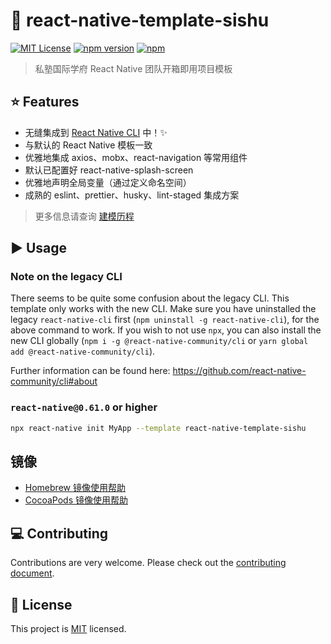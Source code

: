 # 🎨 react-native-template-sishu

[![MIT License](https://img.shields.io/badge/License-MIT-blue.svg)](https://opensource.org/licenses/MIT)
[![npm version](https://img.shields.io/npm/v/react-native-template-sishu.svg)](https://badge.fury.io/js/react-native-template-sishu)
[![npm](https://img.shields.io/npm/dt/react-native-template-sishu.svg)](https://www.npmjs.com/package/react-native-template-sishu)

> 私塾国际学府 React Native 团队开箱即用项目模板

## :star: Features

- 无缝集成到 [React Native CLI](https://github.com/react-native-community/cli) 中！✨
- 与默认的 React Native 模板一致
- 优雅地集成 axios、mobx、react-navigation 等常用组件
- 默认已配置好 react-native-splash-screen
- 优雅地声明全局变量（通过定义命名空间）
- 成熟的 eslint、prettier、husky、lint-staged 集成方案

> 更多信息请查询 [建模历程](./docs/建模历程.md)

## :arrow_forward: Usage

### Note on the legacy CLI

There seems to be quite some confusion about the legacy CLI. This template only works with the new CLI. Make sure you have uninstalled the legacy `react-native-cli` first (`npm uninstall -g react-native-cli`), for the above command to work. If you wish to not use `npx`, you can also install the new CLI globally (`npm i -g @react-native-community/cli` or `yarn global add @react-native-community/cli`).

Further information can be found here: https://github.com/react-native-community/cli#about

### `react-native@0.61.0` or higher

```sh
npx react-native init MyApp --template react-native-template-sishu
```

## 镜像

- [Homebrew 镜像使用帮助](https://github.com/youngjuning/youngjuning.github.io/issues/214)
- [CocoaPods 镜像使用帮助](https://mirror.tuna.tsinghua.edu.cn/help/CocoaPods/)

## :computer: Contributing

Contributions are very welcome. Please check out the [contributing document](CONTRIBUTING.md).

## :bookmark: License

This project is [MIT](LICENSE) licensed.
